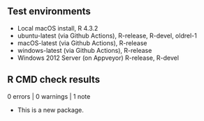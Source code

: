 ## Test environments
* Local macOS install, R 4.3.2
* ubuntu-latest (via Github Actions), R-release, R-devel, oldrel-1
* macOS-latest (via Github Actions), R-release
* windows-latest (via Github Actions), R-release
* Windows 2012 Server (on Appveyor) R-release, R-devel

## R CMD check results

0 errors | 0 warnings | 1 note

* This is a new package.
